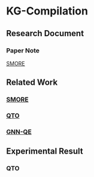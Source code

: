 # KG-Compilation 

## Research Document
### Paper Note
[SMORE](https://www.notion.so/SMORE-ac537c73d1aa4f34927f30ec8f74625a?pvs=4)

## Related Work

### [SMORE](https://github.com/google-research/smore/blob/main/README.md)  

### [QTO](https://github.com/bys0318/QTO)

### [GNN-QE](https://github.com/DeepGraphLearning/GNN-QE/tree/master/gnnqe) 

## Experimental Result 
### QTO
